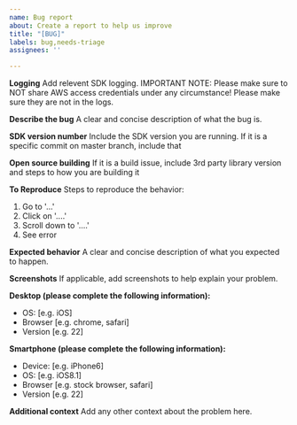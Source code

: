 ```yaml
---
name: Bug report
about: Create a report to help us improve
title: "[BUG]"
labels: bug,needs-triage
assignees: ''

---
```


**Logging**
Add relevent SDK logging.  IMPORTANT NOTE:  Please make sure to NOT share AWS access credentials under any circumstance!  Please make sure they are not in the logs.

**Describe the bug**
A clear and concise description of what the bug is.

**SDK version number**
Include the SDK version you are running. If it is a specific commit on master branch, include that

**Open source building**
If it is a build issue, include 3rd party library version and steps to how you are building it

**To Reproduce**
Steps to reproduce the behavior:
1. Go to '...'
2. Click on '....'
3. Scroll down to '....'
4. See error

**Expected behavior**
A clear and concise description of what you expected to happen.

**Screenshots**
If applicable, add screenshots to help explain your problem.

**Desktop (please complete the following information):**
 - OS: [e.g. iOS]
 - Browser [e.g. chrome, safari]
 - Version [e.g. 22]

**Smartphone (please complete the following information):**
 - Device: [e.g. iPhone6]
 - OS: [e.g. iOS8.1]
 - Browser [e.g. stock browser, safari]
 - Version [e.g. 22]

**Additional context**
Add any other context about the problem here.


